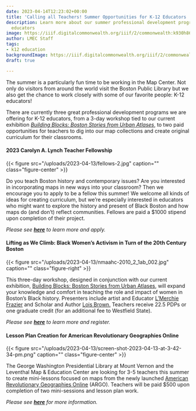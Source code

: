 ```yaml
---
date: 2023-04-14T12:23:02+00:00
title: 'Calling all Teachers! Summer Opportunities for K-12 Educators '
description: Learn more about our summer professional development programs for K-12
  educators
image: https://iiif.digitalcommonwealth.org/iiif/2/commonwealth:k930h865k/full/2000,/0/default.jpg
author: LMEC Staff
tags:
- k12 education
backgroundImage: https://iiif.digitalcommonwealth.org/iiif/2/commonwealth:k930h865k/321,256,3481,2316/2000,/0/default.jpg
draft: true

---
```

The summer is a particularly fun time to be working in the Map Center. Not only do visitors from around the world visit the Boston Public Library but we also get the chance to work closely with some of our favorite people: K-12 educators!

There are currently three great professional development programs we are offering for K-12 educators, from a 3-day workshop tied to our current exhibition [_Building Blocks: Boston Stories from Urban Atlases_](https://www.leventhalmap.org/digital-exhibitions/building-blocks/), to two paid opportunities for teachers to dig into our map collections and create original curriculum for their classrooms.

#### 2023 Carolyn A. Lynch Teacher Fellowship

{{< figure src="/uploads/2023-04-13/fellows-2.jpg" caption="" class="figure-center" >}}

Do you teach Boston history and contemporary issues? Are you interested in incorporating maps in new ways into your classroom? Then we encourage you to apply to be a fellow this summer! We welcome all kinds of ideas for creating curriculum, but we’re especially interested in educators who might want to explore the history and present of Black Boston and how maps do (and don’t) reflect communities. Fellows are paid a $1000 stipend upon completion of their project.

_Please see_ [**_here_**](https://www.leventhalmap.org/education/k12/2021-lynch-summer-teacher-fellowship/) _to learn more and apply._

#### Lifting as We Climb: Black Women’s Activism in Turn of the 20th Century Boston

{{< figure src="/uploads/2023-04-13/nmaahc-2010_2_1ab_002.jpg" caption="" class="figure-right" >}}

This three-day workshop, designed in conjunction with our current exhibition, [Building Blocks: Boston Stories from Urban Atlases](https://www.leventhalmap.org/digital-exhibitions/building-blocks/), will expand your knowledge and comfort in teaching the role and impact of women in Boston’s Black history. Presenters include artist and Educator [L’Merchie Frazier](http://lmerchiefrazier.org/) and Scholar and Author [Lois Brown.](https://english.asu.edu/content/lois-brown) Teachers receive 22.5 PDPs or one graduate credit (for an additional fee to Westfield State).

_Please see_ [**_here_**](https://www.leventhalmap.org/education/k12/2021-lynch-summer-teacher-fellowship/) _to learn more and register._

#### Lesson Plan Creation for American Revolutionary Geographies Online

{{< figure src="/uploads/2023-04-13/screen-shot-2023-04-13-at-3-42-34-pm.png" caption="" class="figure-center" >}}

The George Washington Presidential Library at Mount Vernon and the Leventhal Map & Education Center are looking for 3-5 teachers this summer to create mini-lessons focused on maps from the newly launched [American Revolutionary Geographies Online](https://www.argomaps.org/) (ARGO). Teachers will be paid $500 upon completion of two mini-sessions and lesson plan work.

_Please see_ [**_here_**](https://docs.google.com/document/d/1bV8jqVWcETGsYCwX6upBUTqJMUcZnFxSapnqO-P9K1o/edit?usp=sharing) _for more information._